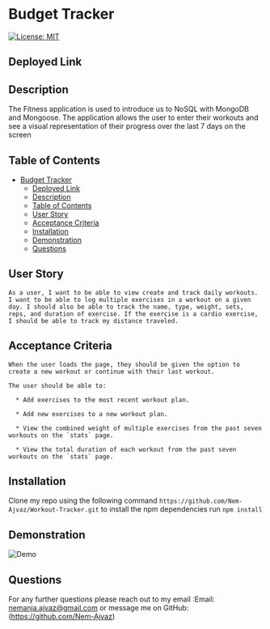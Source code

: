 # Budget Tracker

[![License: MIT](https://img.shields.io/badge/License-MIT-yellow.svg)](https://opensource.org/licenses/MIT)

## Deployed Link

## Description

The Fitness application is used to introduce us to NoSQL with MongoDB and Mongoose. The application allows the user to enter their workouts and see a visual representation of their progress over the last 7 days on the screen

## Table of Contents

- [Budget Tracker](#budget-tracker)
  - [Deployed Link](#deployed-link)
  - [Description](#description)
  - [Table of Contents](#table-of-contents)
  - [User Story](#user-story)
  - [Acceptance Criteria](#acceptance-criteria)
  - [Installation](#installation)
  - [Demonstration](#demonstration)
  - [Questions](#questions)

## User Story

```
As a user, I want to be able to view create and track daily workouts. I want to be able to log multiple exercises in a workout on a given day. I should also be able to track the name, type, weight, sets, reps, and duration of exercise. If the exercise is a cardio exercise, I should be able to track my distance traveled.
```

## Acceptance Criteria

```
When the user loads the page, they should be given the option to create a new workout or continue with their last workout.

The user should be able to:

  * Add exercises to the most recent workout plan.

  * Add new exercises to a new workout plan.

  * View the combined weight of multiple exercises from the past seven workouts on the `stats` page.

  * View the total duration of each workout from the past seven workouts on the `stats` page.
```

## Installation

Clone my repo using the following command `https://github.com/Nem-Ajvaz/Workout-Tracker.git` to install the npm dependencies run `npm install`

## Demonstration

![Demo](/assets/FitnessTracker.gif)

## Questions

For any further questions please reach out to my email :Email: nemanja.ajvaz@gmail.com or message me on GitHub:(https://github.com/Nem-Ajvaz)
